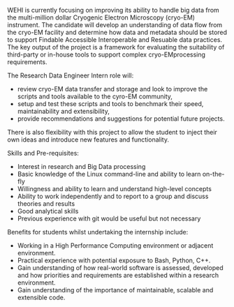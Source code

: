 WEHI is currently focusing on improving its ability to handle big data from the multi-million dollar Cryogenic Electron Microscopy (cryo-EM) instrument. The candidate will develop an understanding of data flow from the cryo-EM facility and determine how data and metadata should be stored to support Findable Accessible Interoperable and Resuable data practices. The key output of the project is a framework for evaluating the suitability of third-party or in-house tools to support complex cryo-EMprocessing requirements. 

The Research Data Engineer Intern role will:  
- review cryo-EM data transfer and storage and look to improve the scripts and tools available to the cyro-EM community, 
- setup and test these scripts and tools to benchmark their speed, maintainability and extensibility,  
- provide recommendations and suggestions for potential future projects. 

There is also flexibility with this project to allow the student to inject their own ideas and introduce new features and functionality. 

Skills and Pre-requisites: 
- Interest in research and Big Data processing 
- Basic knowledge of the Linux command-line and ability to learn on-the-fly 
- Willingness and ability to learn and understand high-level concepts 
- Ability to work independently and to report to a group and discuss theories and results 
- Good analytical skills 
- Previous experience with git would be useful but not necessary
 

Benefits for students whilst undertaking the internship include:
- Working in a High Performance Computing environment or adjacent environment.  
- Practical experience with potential exposure to Bash, Python, C++.   
- Gain understanding of how real-world software is assessed, developed and how priorities and requirements are established within a research environment.   
- Gain understanding of the importance of maintainable, scalable and extensible code. 
